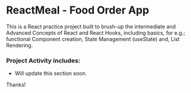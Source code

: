 # ReactMeal - Food Order App

This is a React practice project built to brush-up the intermediate and Advanced Concepts of React and React Hooks, including basics, for e.g.; functional Component creation, State Management (useState) and, List Rendering.

### Project Activity includes:
* Will update this section soon.

Thanks!
